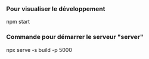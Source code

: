 ### Pour visualiser le développement
npm start

### Commande pour démarrer le serveur "server"
npx serve -s build -p 5000